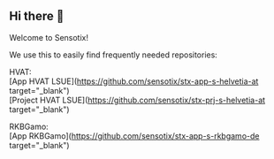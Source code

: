 ## Hi there 👋

Welcome to Sensotix!

We use this to easily find frequently needed repositories:

HVAT:<br>
[App HVAT LSUE](https://github.com/sensotix/stx-app-s-helvetia-at target="_blank")<br>
[Project HVAT LSUE](https://github.com/sensotix/stx-prj-s-helvetia-at target="_blank")

RKBGamo:<br>
[App RKBGamo](https://github.com/sensotix/stx-app-s-rkbgamo-de target="_blank")

<!--

**Here are some ideas to get you started:**

🙋‍♀️ A short introduction - what is your organization all about?
🌈 Contribution guidelines - how can the community get involved?
👩‍💻 Useful resources - where can the community find your docs? Is there anything else the community should know?
🍿 Fun facts - what does your team eat for breakfast?
🧙 Remember, you can do mighty things with the power of [Markdown](https://docs.github.com/github/writing-on-github/getting-started-with-writing-and-formatting-on-github/basic-writing-and-formatting-syntax)
-->

